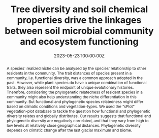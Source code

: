 ---
abstract: "A species` realized niche can be analysed by the species’ relationship to other residents in the community. The trait distances of species present in a community, i.e. functional diversity, was a common approach adopted in the past. However, while plant species do have a unique combination of functional traits, they also represent the endpoint of unique evolutionary histories. Therefore, considering the phylogenetic relatedness of resident species in a community might also help understanding the niche differentiation in this community. But functional and phylogenetic species relatedness might differ based on climatic conditions and vegetation-types. 
We used the “sPlot” vegetation-plot database to tackle the question how functional and phylogenetic diversity relates and globally distributes. Our results suggests that functional and phylogenetic diversity are negatively correlated, and that they vary from high to low levels at relatively close geographical distances. Phylogenetic diversity depends on climatic change after the last glacial maximum and biome."

authors:
- admin
- Francesco M. Sabatini
- Gabriella Damasceno
- Helge Bruelheide
date: "2023-05-23T00:00:00Z"
doi: "10.1038/s43705-021-00040-0"
featured: true
image:
  caption: ''
  focal_point: ""
  preview_only: false
projects: [sPlot]
publication: '*TBA* (1)'
publication_short: ""
publication_types: ""
publishDate: "2023-05-23T00:00:00Z"
slides: 
summary: 
tags:
- BEF
- Forest diversity
- BEF China
- Microbial community
- Microbial function


title: Tree diversity and soil chemical properties drive the linkages between soil microbial community and ecosystem functioning
url_code: ""
url_dataset: ""
url_pdf: "/publication/Beugnon et al 2021/Beugnon et al 2021.pdf"
url_poster: ""
url_project: ""
url_slides: ""
url_source: ""
url_video: ""
---